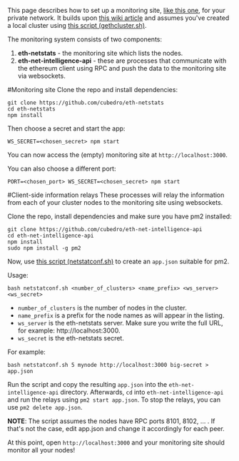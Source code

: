 This page describes how to set up a monitoring site, [like this one](http://eth-netstats.herokuapp.com/), for your private network. It builds upon [this wiki article](https://github.com/ethereumproject/go-ethereum/wiki/Setting-up-private-network-or-local-cluster) and assumes you've created a local cluster using [this script (gethcluster.sh)](https://github.com/ethersphere/eth-utils).

The monitoring system consists of two components:

1. **eth-netstats** - the monitoring site which lists the nodes.
2. **eth-net-intelligence-api** - these are processes that communicate with the ethereum client using RPC and push the data to the monitoring site via websockets.

#Monitoring site
Clone the repo and install dependencies:

    git clone https://github.com/cubedro/eth-netstats
    cd eth-netstats
    npm install

Then choose a secret and start the app:

    WS_SECRET=<chosen_secret> npm start

You can now access the (empty) monitoring site at `http://localhost:3000`.

You can also choose a different port:
    
    PORT=<chosen_port> WS_SECRET=<chosen_secret> npm start

#Client-side information relays
These processes will relay the information from each of your cluster nodes to the monitoring site using websockets.

Clone the repo, install dependencies and make sure you have pm2 installed:

    git clone https://github.com/cubedro/eth-net-intelligence-api
    cd eth-net-intelligence-api
    npm install
    sudo npm install -g pm2

Now, use [this script (netstatconf.sh)](https://github.com/ethersphere/eth-utils) to create an `app.json` suitable for pm2.

Usage:

    bash netstatconf.sh <number_of_clusters> <name_prefix> <ws_server> <ws_secret>

- `number_of_clusters` is the number of nodes in the cluster.
- `name_prefix` is a prefix for the node names as will appear in the listing.
- `ws_server` is the eth-netstats server. Make sure you write the full URL, for example: http://localhost:3000.
- `ws_secret` is the eth-netstats secret.

For example:

    bash netstatconf.sh 5 mynode http://localhost:3000 big-secret > app.json

Run the script and copy the resulting `app.json` into the `eth-net-intelligence-api` directory. Afterwards, `cd` into `eth-net-intelligence-api` and run the relays using `pm2 start app.json`. To stop the relays, you can use `pm2 delete app.json`.

**NOTE**: The script assumes the nodes have RPC ports 8101, 8102, ... . If that's not the case, edit app.json and change it accordingly for each peer.

At this point, open `http://localhost:3000` and your monitoring site should monitor all your nodes!